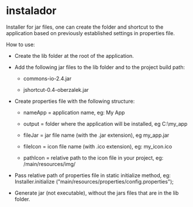 # instalador
Installer for jar files, one can create the folder and shortcut to the application based on previously established settings in properties file.

How to use:

- Create the lib folder at the root of the application.

- Add the following jar files to the lib folder and to the project build path:

  - commons-io-2.4.jar
  
  - jshortcut-0.4-oberzalek.jar
  
- Create properties file with the following structure:

  - nameApp = application name, eg: My App

  - output = folder where the application will be installed, eg C:\\my_app

  - fileJar = jar file name (with the .jar extension), eg my_app.jar

  - fileIcon = icon file name (with .ico extension), eg: my_icon.ico

  - pathIcon = relative path to the icon file in your project, eg: /main/resources/img/

- Pass relative path of properties file in static initialize method, eg: Installer.initialize ("main/resources/properties/config.properties");

- Generate jar (not executable), without the jars files that are in the lib folder.
